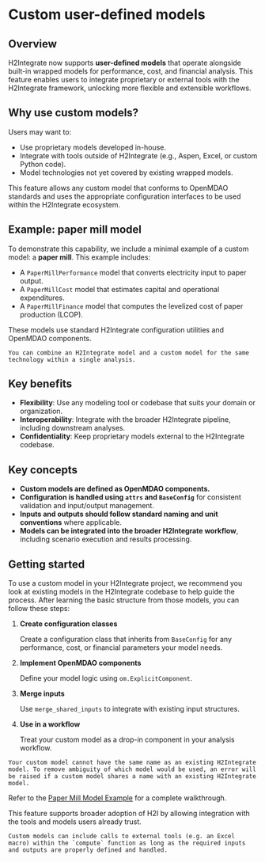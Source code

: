 # Custom user-defined models

## Overview

H2Integrate now supports **user-defined models** that operate alongside built-in wrapped models for performance, cost, and financial analysis. This feature enables users to integrate proprietary or external tools with the H2Integrate framework, unlocking more flexible and extensible workflows.

## Why use custom models?

Users may want to:
- Use proprietary models developed in-house.
- Integrate with tools outside of H2Integrate (e.g., Aspen, Excel, or custom Python code).
- Model technologies not yet covered by existing wrapped models.

This feature allows any custom model that conforms to OpenMDAO standards and uses the appropriate configuration interfaces to be used within the H2Integrate ecosystem.

## Example: paper mill model

To demonstrate this capability, we include a minimal example of a custom model: a **paper mill**. This example includes:

- A `PaperMillPerformance` model that converts electricity input to paper output.
- A `PaperMillCost` model that estimates capital and operational expenditures.
- A `PaperMillFinance` model that computes the levelized cost of paper production (LCOP).

These models use standard H2Integrate configuration utilities and OpenMDAO components.

```{note}
You can combine an H2Integrate model and a custom model for the same technology within a single analysis.
```

## Key benefits

- **Flexibility**: Use any modeling tool or codebase that suits your domain or organization.
- **Interoperability**: Integrate with the broader H2Integrate pipeline, including downstream analyses.
- **Confidentiality**: Keep proprietary models external to the H2Integrate codebase.

## Key concepts

- **Custom models are defined as OpenMDAO components.**
- **Configuration is handled using `attrs` and `BaseConfig`** for consistent validation and input/output management.
- **Inputs and outputs should follow standard naming and unit conventions** where applicable.
- **Models can be integrated into the broader H2Integrate workflow**, including scenario execution and results processing.

## Getting started

To use a custom model in your H2Integrate project, we recommend you look at existing models in the H2Integrate codebase to help guide the process.
After learning the basic structure from those models, you can follow these steps:

1. **Create configuration classes**

   Create a configuration class that inherits from `BaseConfig` for any performance, cost, or financial parameters your model needs.

2. **Implement OpenMDAO components**

   Define your model logic using `om.ExplicitComponent`.

3. **Merge inputs**

   Use `merge_shared_inputs` to integrate with existing input structures.

4. **Use in a workflow**

   Treat your custom model as a drop-in component in your analysis workflow.

```{note}
Your custom model cannot have the same name as an existing H2Integrate model. To remove ambiguity of which model would be used, an error will be raised if a custom model shares a name with an existing H2Integrate model.
```

Refer to the [Paper Mill Model Example](https://github.com/NREL/H2Integrate/tree/develop/examples/06_custom_tech/) for a complete walkthrough.

This feature supports broader adoption of H2I by allowing integration with the tools and models users already trust.

```{note}
Custom models can include calls to external tools (e.g. an Excel macro) within the `compute` function as long as the required inputs and outputs are properly defined and handled.
```
